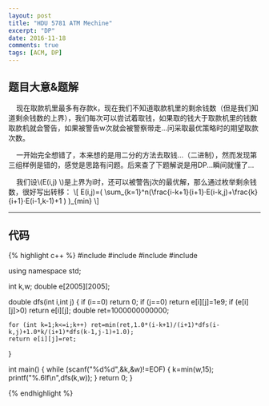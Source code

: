 ```yaml
---
layout: post
title: "HDU 5781 ATM Mechine"
excerpt: "DP"
date: 2016-11-18
comments: true
tags: [ACM, DP]
---
```


## 题目大意&题解

&#160;&#160;&#160;&#160;现在取款机里最多有存款k，现在我们不知道取款机里的剩余钱数（但是我们知道剩余钱数的上界），我们每次可以尝试着取钱，如果取的钱大于取款机里的钱数取款机就会警告，如果被警告w次就会被警察带走...问采取最优策略时的期望取款次数。

&#160;&#160;&#160;&#160;一开始完全想错了，本来想的是用二分的方法去取钱...（二进制），然而发现第三组样例是错的，感觉是思路有问题。后来查了下题解说是用DP...瞬间就懂了...

&#160;&#160;&#160;&#160;我们设\\(E(i,j) \\)是上界为i时，还可以被警告j次的最优解，那么通过枚举剩余钱数，很好写出转移：
\\[
E(i,j)=( \sum_{k=1}^n(\frac{i-k+1}{i+1}·E(i-k,j)+\frac{k}{i+1}·E(i-1,k-1)+1  ) )_{min}
\\]


----------

## 代码

{% highlight c++ %}
#include <iostream>
#include <cstdio>
#include <cstring>
#include <cstdlib>

using namespace std;

int k,w;
double e[2005][2005];

double dfs(int i,int j)
{
    if (i==0) return 0;
    if (j==0) return e[i][j]=1e9;
    if (e[i][j]>0) return e[i][j];
    double ret=1000000000000;

    for (int k=1;k<=i;k++) ret=min(ret,1.0*(i-k+1)/(i+1)*dfs(i-k,j)+1.0*k/(i+1)*dfs(k-1,j-1)+1.0);
    return e[i][j]=ret;
}

int main()
{
    while (scanf("%d%d",&k,&w)!=EOF)
    {
        k=min(w,15);
        printf("%.6lf\n",dfs(k,w));
    }
    return 0;
}

{% endhighlight %}
